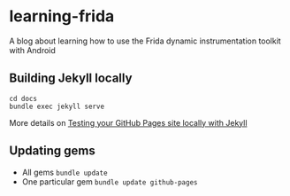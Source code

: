 # learning-frida
A blog about learning how to use the Frida dynamic instrumentation toolkit with Android

## Building Jekyll locally
```
cd docs
bundle exec jekyll serve
```

More details on [Testing your GitHub Pages site locally with Jekyll](https://help.github.com/en/github/working-with-github-pages/testing-your-github-pages-site-locally-with-jekyll)

## Updating gems

* All gems `bundle update`
* One particular gem `bundle update github-pages`